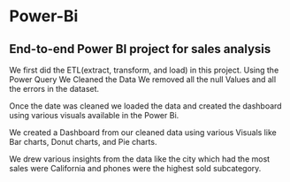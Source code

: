 # Power-Bi
## End-to-end Power BI project for sales analysis

We first did the ETL(extract, transform, and load) in this project. Using the Power Query We Cleaned the Data
We removed all the null Values and all the errors in the dataset.

Once the date was cleaned we loaded the data and created the dashboard using various visuals available in the
Power Bi.

We created a Dashboard from our cleaned data using various Visuals like Bar charts, Donut charts, and Pie charts.

We drew various insights from the data like the city which had the most sales were California and phones were
the highest sold subcategory.

